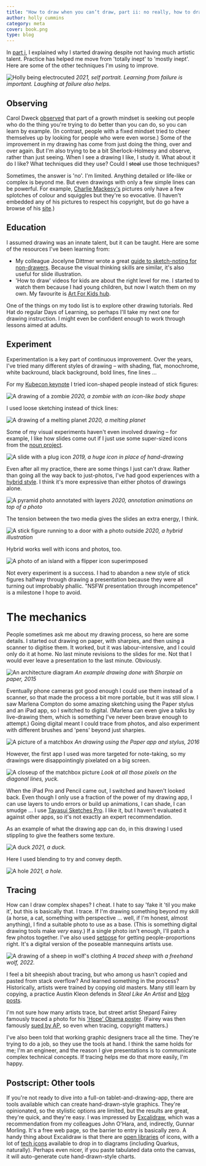 ```yaml
---
title: "How to draw when you can’t draw, part ii: no really, how to draw"
author: holly cummins
category: meta
cover: book.png
type: blog
---
```


In [part i](/how-to-draw-part-i), I explained why I started drawing despite not having 
much artistic talent. Practice has helped me move from 'totally inept' to 'mostly inept'.
Here are some of the other techniques I'm using to improve. 

![Holly being electrocuted](lightning-self-portrait.png)
_2021, self portrait. Learning from failure is important. Laughing at failure also helps._


## Observing

Carol Dweck [observed](https://www.youtube.com/watch?v=hiiEeMN7vbQ) that part of a growth mindset is seeking out 
people who do the thing you're trying to do better than you can do, so you can learn by example.
(In contrast, people with a fixed mindset tried to cheer themselves up by looking
for people who were even worse.) Some of the improvement in my drawing has come from just doing the thing, over and over again. 
But I'm also trying to be a bit Sherlock-Holmesy and observe, rather than just seeing. 
When I see a drawing 
I like, I study it. What about it do I like? What techniques did they use? 
Could I ~~steal~~ use those techniques? 

Sometimes, the answer is 'no'. I'm limited. Anything detailed or life-like or complex is 
beyond me. But even drawings with only a few simple lines can be powerful.
For example, [Charlie Mackesy's](https://www.charliemackesy.com/) pictures only have a few splotches of colour and squiggles but they're 
so evocative. (I haven't embedded any of his pictures to respect his copyright, but do 
go have a browse of his [site](https://www.charliemackesy.com/).)


## Education

I assumed drawing was an innate talent, but it can be taught. 
Here are some of the resources I've been learning from:
- My colleague Jocelyne Dittmer wrote a great [guide to sketch-noting for non-drawers](https://medium.com/@jocelynedittmer_5269/visual-thinking-sketching-ec64f19cf70). Because the visual thinking skills are similar, it's also useful for slide illustration.
- 'How to draw' videos for kids are about the right level for me. I started to watch them because I had young children, but now I watch them on my own. My favourite is [Art For Kids hub](https://www.youtube.com/hashtag/artforkidshub).

One of the 
things on my todo list is to explore other drawing tutorials. Red Hat do regular Days of Learning, 
so perhaps I'll take my next one for drawing instruction. I might even 
be confident enough to work through lessons aimed at adults.

## Experiment

Experimentation is a key part of continuous improvement. 
Over the years, I've tried many different styles of drawing – with shading, flat, monochrome, white backround, black background, 
bold lines, fine lines ...

For my [Kubecon keynote](https://hollycummins.com/how-to-love-kubernetes-and-not-wreck-the-planet-keynote-continuous-lifecycle-online/) 
I tried icon-shaped people instead of stick figures:  

![A drawing of a zombie](zombie-workload.png)
_2020, a zombie with an icon-like body shape_

I used loose sketching instead of thick lines:

![A drawing of a melting planet](melting-planet.png)
_2020, a melting planet_

Some of my visual experiments haven't even involved drawing – for example, I like how slides come out if 
I just use some super-sized icons from the [noun project](https://thenounproject.com/). 

![A slide with a plug icon](electricity.png)
_2019, a huge icon in place of hand-drawing_

Even after all my practice, there are some things I just can't draw. 
Rather than going all the way 
back to just-photos, I've had good experiences with a [hybrid style](https://hollycummins.com/cloud-chaos-and-microservices-mayhem-jfuture/). 
I think it's more expressive than either photos of drawings alone.

![A pyramid photo annotated with layers](test-pyramid.png)
_2020, annotation animations on top of a photo_

The tension between the two media gives the slides an extra energy, I think.    

![A stick figure running to a door with a photo outside](friction-costs.png)
_2020, a hybrid illustration_

Hybrid works well with icons and photos, too.

![A photo of an island with a flipper icon superimposed](island-nations.png)

Not every experiment is a success. I had to abandon a new style of stick 
figures halfway through drawing a presentation because they were all turning out improbably phallic.
"NSFW presentation through incompetence" is a milestone I hope to avoid.


# The mechanics 

People sometimes ask me about my drawing process, so here are some details. 
I started out drawing on paper, with sharpies, and then using a scanner to digitise them. 
It worked, but it was labour-intensive, and I could only do it at home. No last minute revisions to the slides for me. 
Not that I would ever leave a presentation to the last minute. Obviously. 


 
![An architecture diagram](sharpie-architecture.png)
_An example drawing done with Sharpie on paper, 2015_
 
Eventually 
phone cameras got good enough I could use them instead of a scanner, so that made the process a bit more portable, 
but it was still slow. 
I saw Marlena Compton do some amazing sketching using the Paper stylus and an iPad app, 
so I switched to digital. 
(Marlena can even give a talks by live-drawing them, which is something I've never been brave enough to attempt.)
Going digital meant I could trace from photos, and also 
experiment with different brushes and 'pens' beyond just sharpies.

![A picture of a matchbox](matchbox-2016.png)
_An drawing using the Paper app and stylus, 2016_

However, the first app I used was more targeted for note-taking, 
so my drawings were disappointingly pixelated on a big screen. 

![A closeup of the matchbox picture](matchbox-pixels.png)
_Look at all those pixels on the diagonal lines, yuck._

When the iPad Pro and Pencil came out, I switched and haven't looked back. 
Even though I only use a fraction of the power of my drawing app, 
I can use layers to undo errors or build up animations, I can shade, I can smudge ... 
I use [Tayasui Sketches Pro](https://tayasui.com/sketches/). 
I like it, but I haven't evaluated it against other apps, 
so it's not exactly an expert recommendation.

As an example of what the drawing app can do, 
 in this drawing 
I used stippling to give the feathers some texture.

![A duck](duck.png)
_2021, a duck._

Here I used blending to try and convey depth. 

![A hole](hole.png)
_2021, a hole._

## Tracing

How can I draw complex shapes? I cheat. 
I hate to say 'fake it 'til you make it', but this is basically that. 
I trace. 
If I'm drawing something beyond my skill (a horse, a cat, something with perspective ... 
well, if I'm honest, almost anything), I find a suitable photo to use as a base.
(This is something digital drawing tools make _very_ easy.)
If a single photo isn't enough, I'll patch a few photos together. 
I've also used [setpose](https://setpose.com) for getting people-proportions right. It's a digital version of the poseable mannequins
artists use.


![A drawing of a sheep in wolf's clothing](sheep-in-wolfs-clothing.png)
_A traced sheep with a freehand wolf, 2022._


I feel a bit sheepish about tracing, but who among us hasn't copied and pasted from stack overflow? 
And learned something in the process? Historically, artists were trained by copying old masters.
Many still learn by copying, a practice Austin Kleon defends in _Steal Like An Artist_ 
and [blog posts](https://austinkleon.com/2018/02/08/copying-is-how-we-learn/). 

I'm not sure how many artists trace, but street artist Shepard Fairey famously traced a photo for 
his ['Hope' Obama poster](https://en.wikipedia.org/wiki/Barack_Obama_%22Hope%22_poster). 
(Fairey was then famously [sued by AP](http://news.bbc.co.uk/1/hi/world/americas/7872253.stm), so even when 
tracing, copyright matters.)

I've also been told that working graphic designers trace all the time. 
They're trying to do a job, so they use the tools at hand. I think the same 
holds for me; I'm an engineer, and the reason I give presentations is to communicate complex technical concepts. 
If tracing helps me do that more easily, I'm happy. 
 
## Postscript: Other tools

If you're not ready to dive into a full-on tablet-and-drawing-app, there are tools available 
 which can create hand-drawn-style graphics. They're opinionated, so the stylistic 
 options are limited, but the results are great, they're quick, and they're easy. 
 I was impressed by [Excalidraw](https://excalidraw.com/), which was a recommendation from my colleagues John O'Hara, and, indirectly, Gunnar Morling.
 It's a free web page, so the barrier to entry is basically zero.
A handy thing about Excalidraw is that there are [open libraries](https://libraries.excalidraw.com/) of icons, with a lot of [tech icons](https://libraries.excalidraw.com/?theme=light&sort=default#maeddes-technology-logos) available to drop in to diagrams (including Quarkus, naturally). 
Perhaps even nicer, if you paste tabulated data onto the canvas, it will auto-generate cute hand-drawn-style charts.